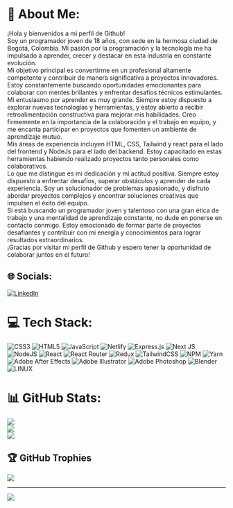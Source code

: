 # 💫 About Me:
¡Hola y bienvenidos a mi perfil de Github!<br>Soy un programador joven de 18 años, con sede en la hermosa ciudad de Bogotá, Colombia. Mi pasión por la programación y la tecnología me ha impulsado a aprender, crecer y destacar en esta industria en constante evolución.<br>Mi objetivo principal es convertirme en un profesional altamente competente y contribuir de manera significativa a proyectos innovadores. Estoy constantemente buscando oportunidades emocionantes para colaborar con mentes brillantes y enfrentar desafíos técnicos estimulantes.<br>Mi entusiasmo por aprender es muy grande. Siempre estoy dispuesto a explorar nuevas tecnologías y herramientas, y estoy abierto a recibir retroalimentación constructiva para mejorar mis habilidades. Creo firmemente en la importancia de la colaboración y el trabajo en equipo, y me encanta participar en proyectos que fomenten un ambiente de aprendizaje mutuo.<br>Mis áreas de experiencia incluyen HTML, CSS, Tailwind y react para el lado del frontend y NodeJs para el lado del backend. Estoy capacitado en estas herramientas habiendo realizado proyectos tanto personales como colaborativos.<br>Lo que me distingue es mi dedicación y mi actitud positiva. Siempre estoy dispuesto a enfrentar desafíos, superar obstáculos y aprender de cada experiencia. Soy un solucionador de problemas apasionado, y disfruto abordar proyectos complejos y encontrar soluciones creativas que impulsen el éxito del equipo.<br>Si está buscando un programador joven y talentoso con una gran ética de trabajo y una mentalidad de aprendizaje constante, no dude en ponerse en contacto conmigo. Estoy emocionado de formar parte de proyectos desafiantes y contribuir con mi energía y conocimientos para lograr resultados extraordinarios.<br>¡Gracias por visitar mi perfil de Github y espero tener la oportunidad de colaborar juntos en el futuro!<br>


## 🌐 Socials:
[![LinkedIn](https://img.shields.io/badge/LinkedIn-%230077B5.svg?logo=linkedin&logoColor=white)](https://linkedin.com/in/https://www.linkedin.com/in/andres-felipe-pi%C3%B1eros-pabon-0b1524264/) 

# 💻 Tech Stack:
![CSS3](https://img.shields.io/badge/css3-%231572B6.svg?style=for-the-badge&logo=css3&logoColor=white) ![HTML5](https://img.shields.io/badge/html5-%23E34F26.svg?style=for-the-badge&logo=html5&logoColor=white) ![JavaScript](https://img.shields.io/badge/javascript-%23323330.svg?style=for-the-badge&logo=javascript&logoColor=%23F7DF1E) ![Netlify](https://img.shields.io/badge/netlify-%23000000.svg?style=for-the-badge&logo=netlify&logoColor=#00C7B7) ![Express.js](https://img.shields.io/badge/express.js-%23404d59.svg?style=for-the-badge&logo=express&logoColor=%2361DAFB) ![Next JS](https://img.shields.io/badge/Next-black?style=for-the-badge&logo=next.js&logoColor=white) ![NodeJS](https://img.shields.io/badge/node.js-6DA55F?style=for-the-badge&logo=node.js&logoColor=white) ![React](https://img.shields.io/badge/react-%2320232a.svg?style=for-the-badge&logo=react&logoColor=%2361DAFB) ![React Router](https://img.shields.io/badge/React_Router-CA4245?style=for-the-badge&logo=react-router&logoColor=white) ![Redux](https://img.shields.io/badge/redux-%23593d88.svg?style=for-the-badge&logo=redux&logoColor=white) ![TailwindCSS](https://img.shields.io/badge/tailwindcss-%2338B2AC.svg?style=for-the-badge&logo=tailwind-css&logoColor=white) ![NPM](https://img.shields.io/badge/NPM-%23000000.svg?style=for-the-badge&logo=npm&logoColor=white) ![Yarn](https://img.shields.io/badge/yarn-%232C8EBB.svg?style=for-the-badge&logo=yarn&logoColor=white) ![Adobe After Effects](https://img.shields.io/badge/Adobe%20After%20Effects-9999FF.svg?style=for-the-badge&logo=Adobe%20After%20Effects&logoColor=white) ![Adobe Illustrator](https://img.shields.io/badge/adobeillustrator-%23FF9A00.svg?style=for-the-badge&logo=adobeillustrator&logoColor=white) ![Adobe Photoshop](https://img.shields.io/badge/adobephotoshop-%2331A8FF.svg?style=for-the-badge&logo=adobephotoshop&logoColor=white) ![Blender](https://img.shields.io/badge/blender-%23F5792A.svg?style=for-the-badge&logo=blender&logoColor=white) ![LINUX](https://img.shields.io/badge/Linux-FCC624?style=for-the-badge&logo=linux&logoColor=black)
# 📊 GitHub Stats:
![](https://github-readme-stats.vercel.app/api?username=AndresPineros29&theme=tokyonight&hide_border=false&include_all_commits=false&count_private=false)<br/>
![](https://github-readme-streak-stats.herokuapp.com/?user=AndresPineros29&theme=tokyonight&hide_border=false)<br/>
![](https://github-readme-stats.vercel.app/api/top-langs/?username=AndresPineros29&theme=tokyonight&hide_border=false&include_all_commits=false&count_private=false&layout=compact)

## 🏆 GitHub Trophies
![](https://github-profile-trophy.vercel.app/?username=AndresPineros29&theme=tokyonight&no-frame=true&no-bg=false&margin-w=4)

---
[![](https://visitcount.itsvg.in/api?id=AndresPineros29&icon=5&color=0)](https://visitcount.itsvg.in)

<!-- Proudly created with GPRM ( https://gprm.itsvg.in ) -->
